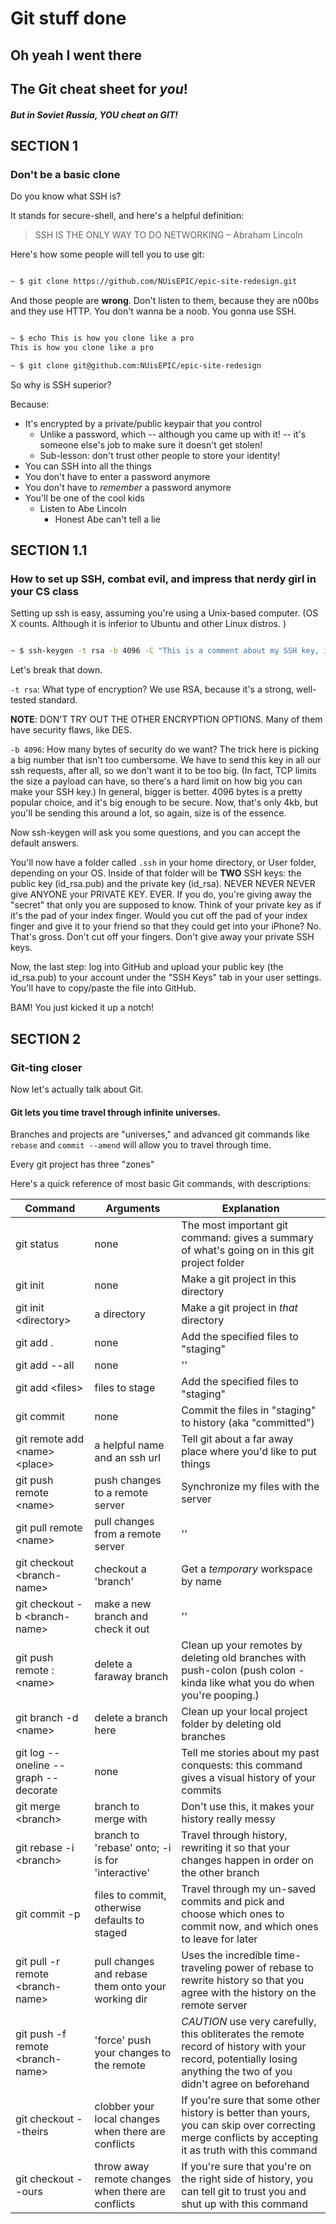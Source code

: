# Git stuff done
## Oh yeah I went there

## The Git cheat sheet for *you*!
##### But in Soviet Russia, YOU cheat on GIT!

## SECTION 1
### Don't be a basic clone

Do you know what SSH is?

It stands for secure-shell, and here's a helpful definition:

> SSH IS THE ONLY WAY TO DO NETWORKING
> – Abraham Lincoln

Here's how some people will tell you to use git:

```bash

~ $ git clone https://github.com/NUisEPIC/epic-site-redesign.git

```

And those people are **wrong**. Don't listen to them, because
they are n00bs and they use HTTP. You don't wanna be a noob. You
gonna use SSH.

```bash

~ $ echo This is how you clone like a pro
This is how you clone like a pro

~ $ git clone git@github.com:NUisEPIC/epic-site-redesign

```

So why is SSH superior?

Because:

* It's encrypted by a private/public keypair that *you* control
  * Unlike a password, which -- although you came up with it! -- it's someone else's
    job to make sure it doesn't get stolen!
  * Sub-lesson: don't trust other people to store your identity!
* You can SSH into all the things
* You don't have to enter a password anymore
* You don't have to *remember* a password anymore
* You'll be one of the cool kids
  * Listen to Abe Lincoln
    * Honest Abe can't tell a lie

## SECTION 1.1
### How to set up SSH, combat evil, and impress that nerdy girl in your CS class

Setting up ssh is easy, assuming you're using a Unix-based computer. (OS X counts. Although
it is inferior to Ubuntu and other Linux distros. </judgment>)

```bash

~ $ ssh-keygen -t rsa -b 4096 -C "This is a comment about my SSH key, if I want one."

```

Let's break that down.

`-t rsa`: What type of encryption? We use RSA, because it's a strong, well-tested standard.

**NOTE**: DON'T TRY OUT THE OTHER ENCRYPTION OPTIONS. Many of them have security flaws, like DES.

`-b 4096`: How many bytes of security do we want? The trick here is picking a big
           number that isn't too cumbersome. We have to send this key in all our ssh requests,
           after all, so we don't want it to be too big. (In fact, TCP limits the size a payload
           can have, so there's a hard limit on how big you can make your SSH key.) In general,
           bigger is better. 4096 bytes is a pretty popular choice, and it's big enough to be secure.
           Now, that's only 4kb, but you'll be sending this around a lot, so again, size is of the essence.

Now ssh-keygen will ask you some questions, and you can accept the default answers.

You'll now have a folder called `.ssh` in your home directory, or User folder, depending on your OS.
Inside of that folder will be **TWO** SSH keys: the public key (id_rsa.pub) and the private key
(id_rsa). NEVER NEVER NEVER give ANYONE your PRIVATE KEY. EVER. If you do, you're giving away the
"secret" that only you are supposed to know. Think of your private key as if it's the pad of your
index finger. Would you cut off the pad of your index finger and give it to your friend so that
they could get into your iPhone? No. That's gross. Don't cut off your fingers. Don't give away
your private SSH keys.

Now, the last step: log into GitHub and upload your public key (the id_rsa.pub) to your account
under the "SSH Keys" tab in your user settings. You'll have to copy/paste the file into GitHub.

BAM! You just kicked it up a notch!

## SECTION 2
### Git-ting closer

Now let's actually talk about Git.

#### Git lets you time travel through infinite universes.

Branches and projects are "universes," and advanced git commands like `rebase` and `commit --amend` will allow you to travel through time.

Every git project has three "zones"

Here's a quick reference of most basic Git commands, with descriptions:

| Command                              | Arguments                                           | Explanation                                                                                                                                                         |
| -----------                          | ---------------                                     | ------------                                                                                                                                                        |
| git status                           | none                                                | The most important git command: gives a summary of what's going on in this git project folder                                                                       |
| git init                             | none                                                | Make a git project in this directory                                                                                                                                |
| git init \<directory\>               | a directory                                         | Make a git project in *that* directory                                                                                                                              |
| git add .                            | none                                                | Add the specified files to "staging"                                                                                                                                |
| git add --all                        | none                                                | ''                                                                                                                                                                  |
| git add \<files\>                    | files to stage                                      | Add the specified files to "staging"                                                                                                                                |
| git commit                           | none                                                | Commit the files in "staging" to history (aka "committed")                                                                                                          |
| git remote add \<name\> \<place\>    | a helpful name and an ssh url                       | Tell git about a far away place where you'd like to put things                                                                                                      |
| git push remote \<name\>             | push changes to a remote server                     | Synchronize my files with the server                                                                                                                                |
| git pull remote \<name\>             | pull changes from a remote server                   | ''                                                                                                                                                                  |
| git checkout \<branch-name\>         | checkout a 'branch'                                 | Get a *temporary* workspace by name                                                                                                                                 |
| git checkout -b \<branch-name\>      | make a new branch and check it out                  | ''                                                                                                                                                                  |
| git push remote :\<name\>            | delete a faraway branch                             | Clean up your remotes by deleting old branches with push-colon (push colon - kinda like what you do when you're pooping.)                                           |
| git branch -d \<name\>               | delete a branch here                                | Clean up your local project folder by deleting old branches                                                                                                         |
| git log --oneline --graph --decorate | none                                                | Tell me stories about my past conquests: this command gives a visual history of your commits                                                                        |
| git merge \<branch\>                 | branch to merge with                                | Don't use this, it makes your history really messy                                                                                                                  |
| git rebase -i \<branch\>             | branch to 'rebase' onto; -i is for 'interactive'    | Travel through history, rewriting it so that your changes happen in order on the other branch                                                                       |
| git commit -p                        | files to commit, otherwise defaults to staged       | Travel through my un-saved commits and pick and choose which ones to commit now, and which ones to leave for later                                                  |
| git pull -r remote \<branch-name\>   | pull changes and rebase them onto your working dir  | Uses the incredible time-traveling power of rebase to rewrite history so that you agree with the history on the remote server                                       |
| git push -f remote \<branch-name\>   | 'force' push your changes to the remote             | *CAUTION* use very carefully, this obliterates the remote record of history with your record, potentially losing anything the two of you didn't agree on beforehand |
| git checkout --theirs                | clobber your local changes when there are conflicts | If you're sure that some other history is better than yours, you can skip over correcting merge conflicts by accepting it as truth with this command                |
| git checkout --ours                  | throw away remote changes when there are conflicts  | If you're sure that you're on the right side of history, you can tell git to trust you and shut up with this command                                                |

